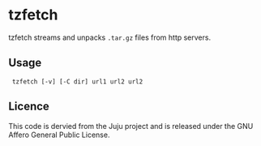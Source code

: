 tzfetch
=======

tzfetch streams and unpacks `.tar.gz` files from http servers.

Usage
-----

     tzfetch [-v] [-C dir] url1 url2 url2


Licence
-------

This code is dervied from the Juju project and is released under the GNU Affero General Public License.
